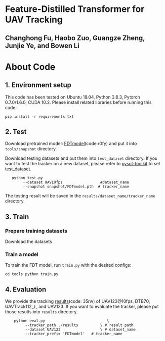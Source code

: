 # Feature-Distilled Transformer for UAV Tracking
## Changhong Fu, Haobo Zuo, Guangze Zheng, Junjie Ye, and Bowen Li
# About Code
## 1. Environment setup
This code has been tested on Ubuntu 18.04, Python 3.8.3, Pytorch 0.7.0/1.6.0, CUDA 10.2. Please install related libraries before running this code:

`pip install -r requirements.txt`
## 2. Test
Download pretrained model: [FDTmodel](https://pan.baidu.com/s/1fTM66ZzcCQjPGg1_2-bDiA)(code:r0fy) and put it into `tools/snapshot` directory.

Download testing datasets and put them into `test_dataset` directory. If you want to test the tracker on a new dataset, please refer to [pysot-toolkit](https://github.com/StrangerZhang/pysot-toolkit.git) to set test_dataset.

       python test.py 
	        --dataset UAV10fps                 #dataset_name
	        --snapshot snapshot/FDTmodel.pth  # tracker_name
	
The testing result will be saved in the `results/dataset_name/tracker_name` directory.
## 3. Train
### Prepare training datasets

Download the datasets

### Train a model

To train the FDT model, run `train.py` with the desired configs:

`cd tools
python train.py`

## 4. Evaluation
We provide the tracking [results](https://pan.baidu.com/s/1PoKNWFKJ40Loeu_E1GJuPQ)(code: 35rw) of UAV123@10fps, DTB70, UAVTrack112_L, and UAV123. If you want to evaluate the tracker, please put those results into `results` directory.

        python eval.py 	                          \
	         --tracker_path ./results          \ # result path
	         --dataset UAV123                  \ # dataset_name
	         --tracker_prefix 'FDTmodel'   # tracker_name
